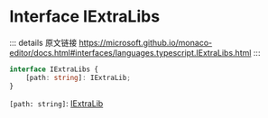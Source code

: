 # Interface IExtraLibs
        
::: details 原文链接
https://microsoft.github.io/monaco-editor/docs.html#interfaces/languages.typescript.IExtraLibs.html
:::

```ts
interface IExtraLibs {
    [path: string]: IExtraLib;
}
```
`[path: string]`: [IExtraLib](/api/languages/typescript/IExtraLib.md)